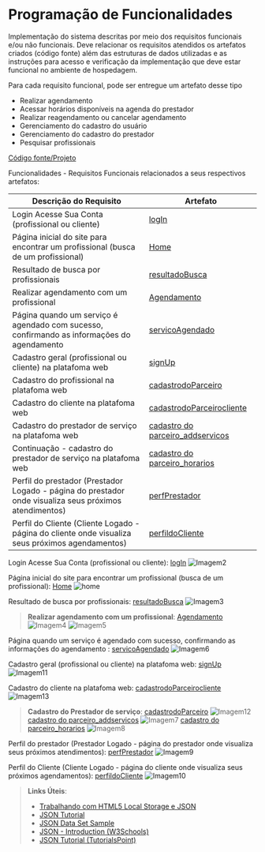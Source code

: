 # Programação de Funcionalidades

Implementação do sistema descritas por meio dos requisitos funcionais e/ou não funcionais. Deve relacionar os requisitos atendidos os artefatos criados (código fonte) além das estruturas de dados utilizadas e as instruções para acesso e verificação da implementação que deve estar funcional no ambiente de hospedagem.

Para cada requisito funcional, pode ser entregue um artefato desse tipo

* Realizar agendamento	
* Acessar horários disponíveis na agenda do prestador	
* Realizar reagendamento ou cancelar agendamento
* Gerenciamento do cadastro do usuário
* Gerenciamento do cadastro do prestador	
* Pesquisar profissionais


[Código fonte/Projeto](https://github.com/ICEI-PUC-Minas-PMV-SI/pmv-si-2022-1-e1-proj-web-t4-sistema-de-agendamentos/tree/main/src)

Funcionalidades - Requisitos Funcionais relacionados a seus respectivos artefatos: 


| Descrição do Requisito  |  Artefato  |
| ------------------- | ------------------- |
|  Login Acesse Sua Conta (profissional ou cliente) |  [logIn](https://github.com/ICEI-PUC-Minas-PMV-SI/pmv-si-2022-1-e1-proj-web-t4-sistema-de-agendamentos/tree/main/src/logIn)|
|  Página inicial do site para encontrar um profissional (busca de um profissional) |  [Home](https://github.com/ICEI-PUC-Minas-PMV-SI/pmv-si-2022-1-e1-proj-web-t4-sistema-de-agendamentos/tree/main/src/Home) |
|  Resultado de busca por profissionais  |  [resultadoBusca](https://github.com/ICEI-PUC-Minas-PMV-SI/pmv-si-2022-1-e1-proj-web-t4-sistema-de-agendamentos/tree/main/src/resultadoBusca)|
|  Realizar agendamento com um profissional |  [Agendamento](https://github.com/ICEI-PUC-Minas-PMV-SI/pmv-si-2022-1-e1-proj-web-t4-sistema-de-agendamentos/tree/main/src/Agendamento)|
|  Página quando um serviço é agendado com sucesso, confirmando as informações do agendamento |  [servicoAgendado](https://github.com/ICEI-PUC-Minas-PMV-SI/pmv-si-2022-1-e1-proj-web-t4-sistema-de-agendamentos/tree/main/src/servicoAgendado)|
|  Cadastro geral (profissional ou cliente) na platafoma web  |  [signUp](https://github.com/ICEI-PUC-Minas-PMV-SI/pmv-si-2022-1-e1-proj-web-t4-sistema-de-agendamentos/tree/main/src/signUp)|
|  Cadastro do profissional na platafoma web  |  [cadastrodoParceiro](https://github.com/ICEI-PUC-Minas-PMV-SI/pmv-si-2022-1-e1-proj-web-t4-sistema-de-agendamentos/tree/main/src/cadastrodoParceiro)|
|  Cadastro do cliente na platafoma web  |  [cadastrodoParceirocliente](https://github.com/ICEI-PUC-Minas-PMV-SI/pmv-si-2022-1-e1-proj-web-t4-sistema-de-agendamentos/tree/main/src/cadastrodoParceirocliente)|
|  Cadastro do prestador de serviço na platafoma web | [cadastro do parceiro_addservicos](https://github.com/ICEI-PUC-Minas-PMV-SI/pmv-si-2022-1-e1-proj-web-t4-sistema-de-agendamentos/tree/main/src/cadastro%20do%20parceiro_addservicos) |
|  Continuação - cadastro do prestador de serviço na platafoma web |  [cadastro do parceiro_horarios](https://github.com/ICEI-PUC-Minas-PMV-SI/pmv-si-2022-1-e1-proj-web-t4-sistema-de-agendamentos/tree/main/src/cadastro%20do%20parceiro_horarios)|
|  Perfil do prestador (Prestador Logado - página do prestador onde visualiza seus próximos atendimentos)  |  [perfPrestador](https://github.com/ICEI-PUC-Minas-PMV-SI/pmv-si-2022-1-e1-proj-web-t4-sistema-de-agendamentos/tree/main/src/perfPrestador)|
|  Perfil do Cliente (Cliente Logado - página do cliente onde visualiza seus próximos agendamentos)  |  [perfildoCliente](https://github.com/ICEI-PUC-Minas-PMV-SI/pmv-si-2022-1-e1-proj-web-t4-sistema-de-agendamentos/tree/main/src/perfildoCliente)|

 Login Acesse Sua Conta (profissional ou cliente):
 [logIn](https://github.com/ICEI-PUC-Minas-PMV-SI/pmv-si-2022-1-e1-proj-web-t4-sistema-de-agendamentos/tree/main/src/logIn)
![Imagem2](https://user-images.githubusercontent.com/101751308/173425241-984c1e80-0475-4e77-a6a7-1e8c0232c10d.png)

Página inicial do site para encontrar um profissional (busca de um profissional):
[Home](https://github.com/ICEI-PUC-Minas-PMV-SI/pmv-si-2022-1-e1-proj-web-t4-sistema-de-agendamentos/tree/main/src/Home)
![home](https://user-images.githubusercontent.com/101751308/173424944-c17871d0-d449-4056-8303-fd09f2a6c9b5.png)

Resultado de busca por profissionais:
[resultadoBusca](https://github.com/ICEI-PUC-Minas-PMV-SI/pmv-si-2022-1-e1-proj-web-t4-sistema-de-agendamentos/tree/main/src/resultadoBusca)
![Imagem3](https://user-images.githubusercontent.com/101751308/173425600-689e0ac2-bf77-4cd3-a21f-029527fc0d08.png)

> **Realizar agendamento com um profissional**:
[Agendamento](https://github.com/ICEI-PUC-Minas-PMV-SI/pmv-si-2022-1-e1-proj-web-t4-sistema-de-agendamentos/tree/main/src/Agendamento)
![Imagem4](https://user-images.githubusercontent.com/101751308/173425871-3100fbc1-579f-4f04-ac7a-a9115281398a.png)
![Imagem5](https://user-images.githubusercontent.com/101751308/173426061-5a23f262-53d0-4935-9343-2c3940490903.png)

Página quando um serviço é agendado com sucesso, confirmando as informações do agendamento :
[servicoAgendado](https://github.com/ICEI-PUC-Minas-PMV-SI/pmv-si-2022-1-e1-proj-web-t4-sistema-de-agendamentos/tree/main/src/servicoAgendado)
![Imagem6](https://user-images.githubusercontent.com/101751308/173426930-032688e3-ae3f-4476-80ca-25de4d219c25.png)

 Cadastro geral (profissional ou cliente) na platafoma web:
 [signUp](https://github.com/ICEI-PUC-Minas-PMV-SI/pmv-si-2022-1-e1-proj-web-t4-sistema-de-agendamentos/tree/main/src/signUp)
 ![Imagem11](https://user-images.githubusercontent.com/101756085/173451725-7957edd5-b4a6-4439-840e-b37f253f1ac5.png)
 
 Cadastro do cliente na platafoma web:
 [cadastrodoParceirocliente](https://github.com/ICEI-PUC-Minas-PMV-SI/pmv-si-2022-1-e1-proj-web-t4-sistema-de-agendamentos/tree/main/src/cadastrodoParceirocliente)
![Imagem13](https://user-images.githubusercontent.com/101751308/173437671-cb46bdf1-2199-4ac5-bf78-776f46328b58.png)

 
> **Cadastro do Prestador de serviço**:
[cadastrodoParceiro](https://github.com/ICEI-PUC-Minas-PMV-SI/pmv-si-2022-1-e1-proj-web-t4-sistema-de-agendamentos/tree/main/src/cadastrodoParceiro)
![Imagem12](https://user-images.githubusercontent.com/101751308/173437321-7ebc63ca-52d4-476f-bef8-44f14ecd4207.png)
[cadastro do parceiro_addservicos](https://github.com/ICEI-PUC-Minas-PMV-SI/pmv-si-2022-1-e1-proj-web-t4-sistema-de-agendamentos/tree/main/src/cadastro%20do%20parceiro_addservicos)
![Imagem7](https://user-images.githubusercontent.com/101751308/173428019-f229fac7-34da-49d7-b02e-7378c0a15125.png)
[cadastro do parceiro_horarios](https://github.com/ICEI-PUC-Minas-PMV-SI/pmv-si-2022-1-e1-proj-web-t4-sistema-de-agendamentos/tree/main/src/cadastro%20do%20parceiro_horarios)
![Imagem8](https://user-images.githubusercontent.com/101751308/173428219-6d6c6c3b-2a86-4b4e-a8c8-27acc599d2f0.png)

Perfil do prestador (Prestador Logado - página do prestador onde visualiza seus próximos atendimentos):
[perfPrestador](https://github.com/ICEI-PUC-Minas-PMV-SI/pmv-si-2022-1-e1-proj-web-t4-sistema-de-agendamentos/tree/main/src/perfPrestador)
![Imagem9](https://user-images.githubusercontent.com/101751308/173428571-1b5cd386-5d56-4111-9bdd-6020ef874767.png)

Perfil do Cliente (Cliente Logado - página do cliente onde visualiza seus próximos agendamentos):
[perfildoCliente](https://github.com/ICEI-PUC-Minas-PMV-SI/pmv-si-2022-1-e1-proj-web-t4-sistema-de-agendamentos/tree/main/src/perfildoCliente)
![Imagem10](https://user-images.githubusercontent.com/101751308/173428723-dd071ae7-257a-4543-99be-aacb3995dfd1.png)
























> **Links Úteis**:
>
> - [Trabalhando com HTML5 Local Storage e JSON](https://www.devmedia.com.br/trabalhando-com-html5-local-storage-e-json/29045)
> - [JSON Tutorial](https://www.w3resource.com/JSON)
> - [JSON Data Set Sample](https://opensource.adobe.com/Spry/samples/data_region/JSONDataSetSample.html)
> - [JSON - Introduction (W3Schools)](https://www.w3schools.com/js/js_json_intro.asp)
> - [JSON Tutorial (TutorialsPoint)](https://www.tutorialspoint.com/json/index.htm)
